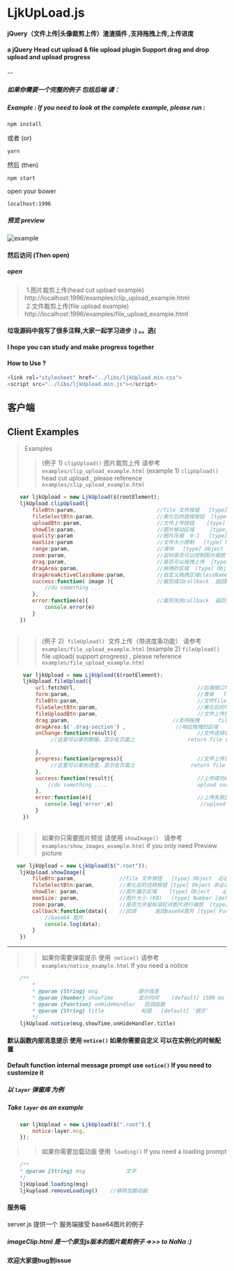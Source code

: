  # LjkUpLoad.js
 
 #### jQuery（文件上传|头像裁剪上传）渣渣插件 ,支持拖拽上传,上传进度<br/>
 #### a jQuery Head cut upload & file upload plugin Support drag and drop upload and upload progress
--

##### 如果你需要一个完整的例子 包括后端 请：
##### Example : If you need to look at the complete example, please run :
```
npm install
```
或者 (or)
```
yarn
```
然后 (then)
```
npm start
```

open your bower
```
localhost:1996
```

##### 预览 preview

![example](https://github.com/lijinke666/LjkUpLoad/blob/master/ljkUpload.gif)

#### 然后访问 (Then open)

##### open
>
>  1.图片裁剪上传(head cut upload example) http://localhost:1996/examples/clip_upload_example.html <br/>
>  2.文件裁剪上传(file upload example) http://localhost:1996/examples/file_upload_example.html
  
  
#### 垃圾源码中我写了很多注释,大家一起学习进步 :) 。。逃(
#### I hope you can study and make progress together


#### How to Use ?

```javascript
<link rel="stylesheet" href="../libs/ljkUpload.min.css">
<script src="../libs/ljkUpload.min.js"></script>
```

## 客户端
## Client Examples


> Examples
>> (例子 1)  `clipUpload()`  图片裁剪上传   请参考 `examples/clip_upload_example.html`
>> (example 1) `clipUpload()` head cut upload , please reference `examples/clip_upload_example.html`
>>>

```javascript
    var ljkUpload = new LjkUpload($(rootElement);
    ljkUpload.clipUpload({
        fileBtn:param,                          //file 文件按钮   [type] Object  必选
        fileSelectBtn:param,                    //美化后的选择按钮  [type] Object  非必选
        uploadBtn:param,                        //文件上传按钮    [type] Object  必选
        showEle:param,                          //图片移动区域     [type] Object  必选
        quality:param                           //图片压缩  0-1   [type] Number [default] 0.92  非必选 不填格式为png 选了格式为jpg
        maxSize:param                           //文件大小限制   [type] Number [default] 1024kb  [unit] KB 非必选
        range:param,                            //滑块   [type] Object 非必选
        zoom:param,                             //鼠标是否可以控制图片缩放  [type] Boolean [default] true 非必选
        drag:param,                             //是否可以拖拽上传  [type] Boolean [default] true  非必选        
        dragArea:param,                         //拖拽的区域  [type] Object  如果不需要 这个参数可不传 drag 传 false drag 为 false时 非必选
        dragAreaActiveClassName:param,          //自定义拖拽区域className [type] String [default] 'dragActive'
        success:function( image ){              //裁剪成功callback  返回base64图片 [type] Function  非必选
            //do something ...
        },
        error:function(e){                      //裁剪失败callback  返回错误信息     clip error callback return error message  [type] Function   非必选
            console.error(e)
        }    
    })
    
```


>> (例子 2)  `fileUpload()`  文件上传（带进度条功能）  请参考 `examples/file_upload_example.html`
>> (example 2) `fileUpload()` file upload( support progress) , please reference `examples/file_upload_example.html`
>>>

```javascript
     var ljkUpload = new LjkUpload($(rootElement);
     ljkUpload.fileUpload({
         url:fetchUrl,                                       //后端接口地址  The back-end interface address  [type] String  is required
         form:param,                                         //表单   form  [type] Object is required
         fileBtn:param,                                      //文件file按钮   your file btn [type] Object is required
         fileSelectBtn:param,                                //美化后的file选择按钮 可不选    To replace the native button  (Not a choice)
         fileUploadBtn:param,                                //文件上传按钮   file upload button [type] object is required
         drag:param,                                 //支持拖拽      file is drag 默认true [type] boolean [default] true    
         dragArea:$('.drag-section') ,                //响应拖拽的区域    file dragArea [type] Object 
         onChange:function(result){                          //文件选择事件  返回一个对象，分别是文件的 size,type,name,流  [type] Function
              //这里可以拿到数据，显示在页面上                 return file (size | type | name)

         },
         progress:function(progress){                        //文件上传进度事件  返回文件的       //上传进度
              //这里可以拿到进度，显示在页面上                  return file upload pregress
         },
         success:function(result){                           //上传成功回调    返回后端传过来的response
             //do something ....                             upload success callback return response
         },
         error:function(e){                                  //上传失败回调    返回错误信息
            console.log('error',e)                            //upload error callback return error message
         }
     })
     
```



>> 如果你只需要图片预览  请使用 `showImage()`    请参考 `examples/show_images_example.html`
>> if you only need Preview picture
>>>
```javascript
   var ljkUpload = new LjkUpload($(".root"));
    ljkUpload.showImage({
        fileBtn:param,              //file 文件按钮   [type] Object  必选
        fileSelectBtn:param,        //美化后的选择按钮 [type] Object 非必选
        showEle: param,             //图片展示区域    [type] Object    必选
        maxSize: param,             //图片大小 (KB)   [type] Number [default] 1024kb  非必选
        zoom:param,                 //是否允许鼠标滚轮对图片进行缩放  [type] Boolean [default] false 非必选
        callback:function(data){    //回调      返回base64图片 [type] Function 非必选
            //base64 图片
            console.log(data);
        }
    })
```

***

>> 如果你需要弹窗提示 使用  `notice()`  请参考 `examples/notice_example.html`
>> If you need a notice 
>>>   
```javascript
    /**
        *
        * @param {String} msg             提示信息    
        * @param {Number} showTime        显示时间    [default] 1500 ms
        * @param {Function} onHideHandler   回调函数
        * @param {String} title            标题   [default] '提示'
        */
    ljkUpload.notice(msg,showTime,onHideHandler,title)
```

#### 默认函数内部消息提示 使用 `notice()` 如果你需要自定义 可以在实例化的时候配置
#### Default function internal message prompt use `notice()` If you need to customize it 
##### 以 `layer` 弹窗库 为例
##### Take `layer` as an example
```javascript
    var ljkUpload = new LjkUpload($(".root"),{
        notice:layer.msg,
    });
```



>> 如果你需要加载动画 使用  `loading()` 
>> If you need a loading prompt
>>>   
```javascript
    /**
    * @param {String} msg             文字
    */
    ljkUpload.loading(msg)
    ljkupload.removeLoading()    //移除加载动画
```

    
#### 服务端
server.js
提供一个 服务端接受 base64图片的例子
##### imageClip.html 是一个原生js版本的图片裁剪例子 =>>> to NaNa :)

#### 欢迎大家提bug到issue
